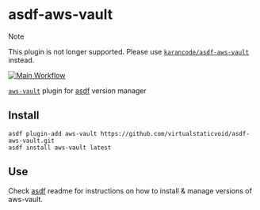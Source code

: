# asdf-aws-vault

> [!NOTE]
> This plugin is not longer supported. Please use [`karancode/asdf-aws-vault`](https://github.com/karancode/asdf-aws-vault) instead.

[![Main Workflow](https://github.com/virtualstaticvoid/asdf-aws-vault/actions/workflows/workflow.yml/badge.svg)](https://github.com/virtualstaticvoid/asdf-aws-vault/actions/workflows/workflow.yml)

[`aws-vault`][util] plugin for [asdf](https://github.com/asdf-vm/asdf) version manager

## Install

```
asdf plugin-add aws-vault https://github.com/virtualstaticvoid/asdf-aws-vault.git
asdf install aws-vault latest
```

## Use

Check [asdf](https://github.com/asdf-vm/asdf) readme for instructions on how to install & manage versions of aws-vault.

[util]: https://github.com/99designs/aws-vault
